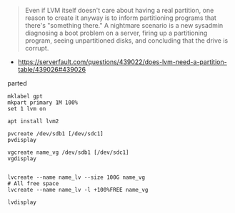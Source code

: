 
> Even if LVM itself doesn't care about having a real partition, one reason to create it anyway
> is to inform partitioning programs that there's "something there."
> A nightmare scenario is a new sysadmin diagnosing a boot problem on a server,
> firing up a partitioning program, seeing unpartitioned disks, and concluding that the drive is corrupt.
* https://serverfault.com/questions/439022/does-lvm-need-a-partition-table/439026#439026

parted
```
mklabel gpt
mkpart primary 1M 100%
set 1 lvm on
```

```shell
apt install lvm2

pvcreate /dev/sdb1 [/dev/sdc1]
pvdisplay

vgcreate name_vg /dev/sdb1 [/dev/sdc1]
vgdisplay


lvcreate --name name_lv --size 100G name_vg
# All free space
lvcreate --name name_lv -l +100%FREE name_vg

lvdisplay
```
